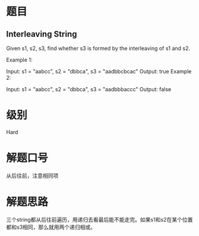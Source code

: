 # 题目
## Interleaving String
Given s1, s2, s3, find whether s3 is formed by the interleaving of s1 and s2.

Example 1:

Input: s1 = "aabcc", s2 = "dbbca", s3 = "aadbbcbcac"
Output: true
Example 2:

Input: s1 = "aabcc", s2 = "dbbca", s3 = "aadbbbaccc"
Output: false

# 级别
Hard

# 解题口号
从后往前，注意相同项

# 解题思路
三个string都从后往前遍历，用递归去看最后能不能走完。如果s1和s2在某个位置都和s3相同，那么就用两个递归相或。
